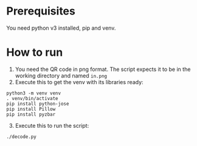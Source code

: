 
# Prerequisites

You need python v3 installed, pip and venv.

# How to run

1. You need the QR code in png format.  The script expects it to be in the working directory and named `in.png`
2. Execute this to get the venv with its libraries ready:

```
python3 -m venv venv
. venv/bin/activate
pip install python-jose
pip install Pillow
pip install pyzbar
```

3. Execute this to run the script:

```
./decode.py
```

